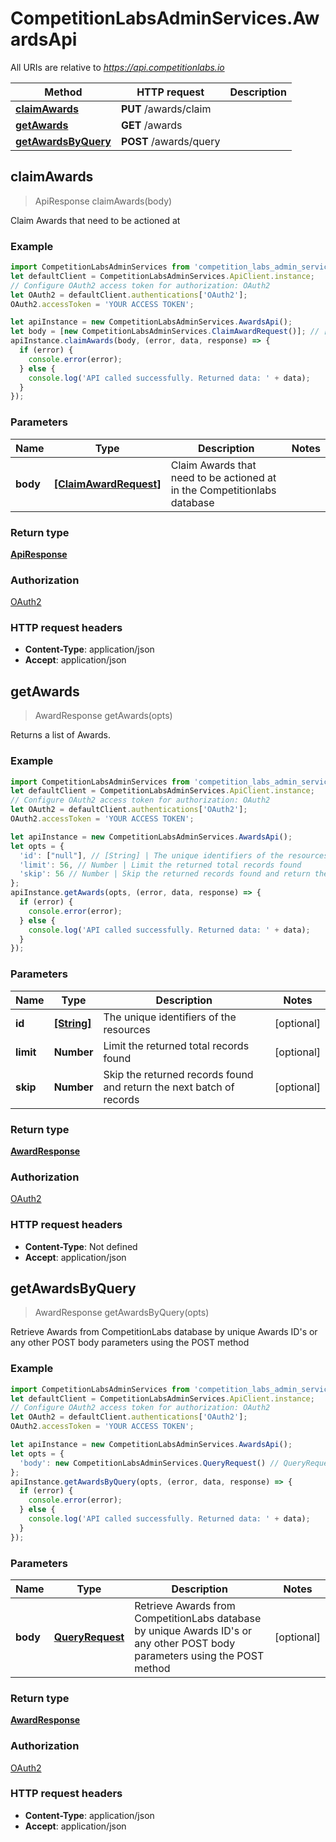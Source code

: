 # CompetitionLabsAdminServices.AwardsApi

All URIs are relative to *https://api.competitionlabs.io*

Method | HTTP request | Description
------------- | ------------- | -------------
[**claimAwards**](AwardsApi.md#claimAwards) | **PUT** /awards/claim | 
[**getAwards**](AwardsApi.md#getAwards) | **GET** /awards | 
[**getAwardsByQuery**](AwardsApi.md#getAwardsByQuery) | **POST** /awards/query | 



## claimAwards

> ApiResponse claimAwards(body)



Claim Awards that need to be actioned at

### Example

```javascript
import CompetitionLabsAdminServices from 'competition_labs_admin_services';
let defaultClient = CompetitionLabsAdminServices.ApiClient.instance;
// Configure OAuth2 access token for authorization: OAuth2
let OAuth2 = defaultClient.authentications['OAuth2'];
OAuth2.accessToken = 'YOUR ACCESS TOKEN';

let apiInstance = new CompetitionLabsAdminServices.AwardsApi();
let body = [new CompetitionLabsAdminServices.ClaimAwardRequest()]; // [ClaimAwardRequest] | Claim Awards that need to be actioned at in the Competitionlabs database
apiInstance.claimAwards(body, (error, data, response) => {
  if (error) {
    console.error(error);
  } else {
    console.log('API called successfully. Returned data: ' + data);
  }
});
```

### Parameters


Name | Type | Description  | Notes
------------- | ------------- | ------------- | -------------
 **body** | [**[ClaimAwardRequest]**](ClaimAwardRequest.md)| Claim Awards that need to be actioned at in the Competitionlabs database | 

### Return type

[**ApiResponse**](ApiResponse.md)

### Authorization

[OAuth2](../README.md#OAuth2)

### HTTP request headers

- **Content-Type**: application/json
- **Accept**: application/json


## getAwards

> AwardResponse getAwards(opts)



Returns a list of Awards.

### Example

```javascript
import CompetitionLabsAdminServices from 'competition_labs_admin_services';
let defaultClient = CompetitionLabsAdminServices.ApiClient.instance;
// Configure OAuth2 access token for authorization: OAuth2
let OAuth2 = defaultClient.authentications['OAuth2'];
OAuth2.accessToken = 'YOUR ACCESS TOKEN';

let apiInstance = new CompetitionLabsAdminServices.AwardsApi();
let opts = {
  'id': ["null"], // [String] | The unique identifiers of the resources
  'limit': 56, // Number | Limit the returned total records found
  'skip': 56 // Number | Skip the returned records found and return the next batch of records
};
apiInstance.getAwards(opts, (error, data, response) => {
  if (error) {
    console.error(error);
  } else {
    console.log('API called successfully. Returned data: ' + data);
  }
});
```

### Parameters


Name | Type | Description  | Notes
------------- | ------------- | ------------- | -------------
 **id** | [**[String]**](String.md)| The unique identifiers of the resources | [optional] 
 **limit** | **Number**| Limit the returned total records found | [optional] 
 **skip** | **Number**| Skip the returned records found and return the next batch of records | [optional] 

### Return type

[**AwardResponse**](AwardResponse.md)

### Authorization

[OAuth2](../README.md#OAuth2)

### HTTP request headers

- **Content-Type**: Not defined
- **Accept**: application/json


## getAwardsByQuery

> AwardResponse getAwardsByQuery(opts)



Retrieve Awards from CompetitionLabs database by unique Awards ID&#39;s or any other POST body parameters using the POST method

### Example

```javascript
import CompetitionLabsAdminServices from 'competition_labs_admin_services';
let defaultClient = CompetitionLabsAdminServices.ApiClient.instance;
// Configure OAuth2 access token for authorization: OAuth2
let OAuth2 = defaultClient.authentications['OAuth2'];
OAuth2.accessToken = 'YOUR ACCESS TOKEN';

let apiInstance = new CompetitionLabsAdminServices.AwardsApi();
let opts = {
  'body': new CompetitionLabsAdminServices.QueryRequest() // QueryRequest | Retrieve Awards from CompetitionLabs database by unique Awards ID's or any other POST body parameters using the POST method
};
apiInstance.getAwardsByQuery(opts, (error, data, response) => {
  if (error) {
    console.error(error);
  } else {
    console.log('API called successfully. Returned data: ' + data);
  }
});
```

### Parameters


Name | Type | Description  | Notes
------------- | ------------- | ------------- | -------------
 **body** | [**QueryRequest**](QueryRequest.md)| Retrieve Awards from CompetitionLabs database by unique Awards ID&#39;s or any other POST body parameters using the POST method | [optional] 

### Return type

[**AwardResponse**](AwardResponse.md)

### Authorization

[OAuth2](../README.md#OAuth2)

### HTTP request headers

- **Content-Type**: application/json
- **Accept**: application/json

